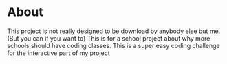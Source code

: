 # About

This project is not really designed to be download by anybody else but me. (But you can if you want to) This is for a school project about why more schools should have coding classes. This is a super easy coding challenge for the interactive part of my project
